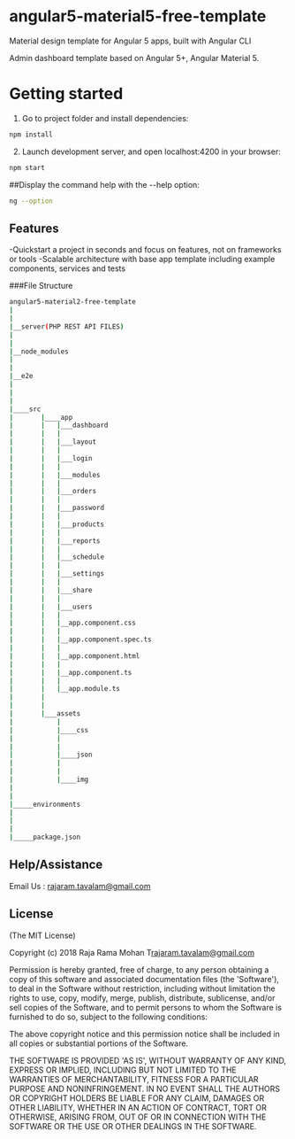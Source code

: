 # angular5-material5-free-template
Material design template for Angular 5 apps, built with Angular CLI

Admin dashboard template based on Angular 5+, Angular Material 5.


# Getting started

1. Go to project folder and install dependencies:

```sh
npm install
```

2. Launch development server, and open localhost:4200 in your browser:

```sh
npm start
```

##Display the command help with the  --help option:

```bash
ng --option
```

## Features
-Quickstart a project in seconds and focus on features, not on frameworks or tools
-Scalable architecture with base app template including example components, services and tests



###File Structure


```bash
angular5-material2-free-template
|
|
|__server(PHP REST API FILES)
|
|
|__node_modules
|
|
|__e2e
|
|
|
|____src
|      	|____app
|      	|	|___dashboard
|		|	|
|		|	|___layout
|		|	|
|		|	|___login
|		|	|		
|		|	|___modules							
|		|	|
|		|	|___orders
|		|	|
|		|	|___password			
|		|	|
|		|	|___products				
|		|	|	
|		|	|___reports
|		|	|
|		|	|___schedule
|		|	|
|		|	|___settings
|		|	|
|		|	|___share
|		|	|
|		|	|___users
|		|	|
|		|	|__app.component.css
|		|	|
|		|	|__app.component.spec.ts
|		|	|
|		|	|__app.component.html
|		|	|
|		|	|__app.component.ts
|		|	|
|		|	|__app.module.ts
|		|
|		|
|		|___assets			
|			|
|    		|____css
|    		|    
|    		|
|    		|____json
|   		|   
|    		|
|    		|____img
|
|
|_____environments
|
|
|
|_____package.json

 ```

## Help/Assistance

Email Us : rajaram.tavalam@gmail.com          


## License


(The MIT License)

Copyright (c) 2018 Raja Rama Mohan T<rajaram.tavalam@gmail.com>

Permission is hereby granted, free of charge, to any person obtaining
a copy of this software and associated documentation files (the
'Software'), to deal in the Software without restriction, including
without limitation the rights to use, copy, modify, merge, publish,
distribute, sublicense, and/or sell copies of the Software, and to
permit persons to whom the Software is furnished to do so, subject to
the following conditions:

The above copyright notice and this permission notice shall be
included in all copies or substantial portions of the Software.

THE SOFTWARE IS PROVIDED 'AS IS', WITHOUT WARRANTY OF ANY KIND,
EXPRESS OR IMPLIED, INCLUDING BUT NOT LIMITED TO THE WARRANTIES OF
MERCHANTABILITY, FITNESS FOR A PARTICULAR PURPOSE AND NONINFRINGEMENT.
IN NO EVENT SHALL THE AUTHORS OR COPYRIGHT HOLDERS BE LIABLE FOR ANY
CLAIM, DAMAGES OR OTHER LIABILITY, WHETHER IN AN ACTION OF CONTRACT,
TORT OR OTHERWISE, ARISING FROM, OUT OF OR IN CONNECTION WITH THE
SOFTWARE OR THE USE OR OTHER DEALINGS IN THE SOFTWARE.




